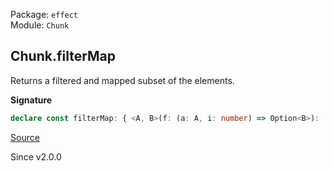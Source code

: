 Package: `effect`<br />
Module: `Chunk`<br />

## Chunk.filterMap

Returns a filtered and mapped subset of the elements.

**Signature**

```ts
declare const filterMap: { <A, B>(f: (a: A, i: number) => Option<B>): (self: Chunk<A>) => Chunk<B>; <A, B>(self: Chunk<A>, f: (a: A, i: number) => Option<B>): Chunk<B>; }
```

[Source](https://github.com/Effect-TS/effect/tree/main/packages/effect/src/Chunk.ts#L676)

Since v2.0.0